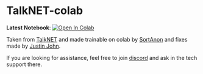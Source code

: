 # TalkNET-colab

**Latest Notebook**: <a href="https://colab.research.google.com/github/bycloudai/TalkNET-colab/blob/main/TalkNET_Training.ipynb" target="_parent"><img src="https://colab.research.google.com/assets/colab-badge.svg" alt="Open In Colab"/></a>

Taken from [TalkNET](https://github.com/NVIDIA/NeMo/blob/main/nemo/collections/tts/models/talknet.py) and made trainable on colab by [SortAnon](https://github.com/SortAnon/ControllableTalkNet) and fixes made by [Justin John](https://github.com/justinjohn0306). 

If you are looking for assistance, feel free to join [discord](https://discord.com/invite/NhJZGtH) and ask in the tech support there. 
